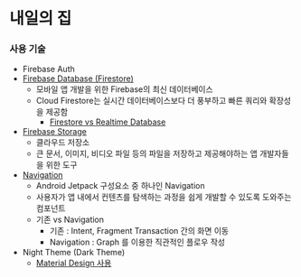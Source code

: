 # 내일의 집

### 사용 기술
- Firebase Auth
- [Firebase Database (Firestore)](https://firebase.google.com/docs/firestore?hl=ko&authuser=0)
    - 모바일 앱 개발을 위한 Firebase의 최신 데이터베이스
    - Cloud Firestore는 실시간 데이터베이스보다 더 풍부하고 빠른 쿼리와 확장성을 제공함
        - [Firestore vs Realtime Database](https://firebase.google.com/docs/firestore/rtdb-vs-firestore?hl=ko)
- [Firebase Storage](https://firebase.google.com/docs/storage?hl=ko)
    - 클라우드 저장소
    - 큰 문서, 이미지, 비디오 파일 등의 파일을 저장하고 제공해야하는 앱 개발자들을 위한 도구
- [Navigation](https://developer.android.com/guide/navigation?hl=ko)
    - Android Jetpack 구성요소 중 하나인 Navigation
    - 사용자가 앱 내에서 컨텐츠를 탐색하는 과정을 쉽게 개발할 수 있도록 도와주는 컴포넌트
    - 기존 vs Navigation
        - 기존 : Intent, Fragment Transaction 간의 화면 이동
        - Navigation : Graph 를 이용한 직관적인 플로우 작성
- Night Theme (Dark Theme)
    - [Material Design 사용](https://m2.material.io/design/color/the-color-system.html#color-theme-creation)